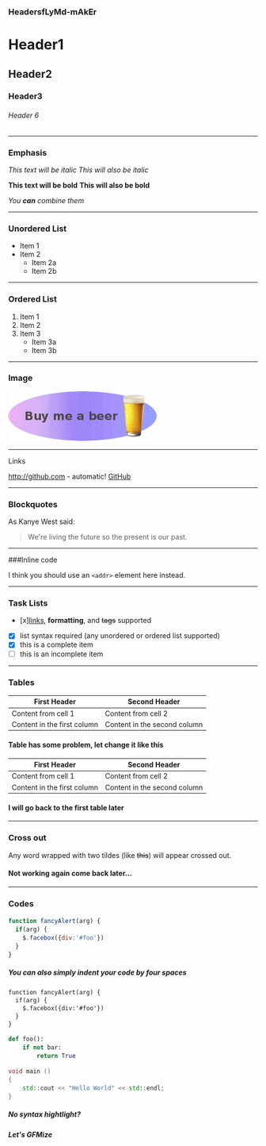 ### HeadersfLyMd-mAkEr

# Header1
## Header2
### Header3
###### Header 6


___

### Emphasis

*This text will be italic*
_This will also be italic_

**This text will be bold**
__This will also be bold__

_You **can** combine them_

___

### Unordered List

* Item 1
* Item 2
  * Item 2a
  * Item 2b

___


### Ordered List

1. Item 1
2. Item 2
3. Item 3
   * Item 3a
   * Item 3b

___

### Image

![Support](../image/buy_me_a_beer.png)

___

Links

http://github.com - automatic!
[GitHub](http://github.com)

___

### Blockquotes

As Kanye West said:

> We're living the future so
> the present is our past.

___

###Inline code

I think you should use an
`<addr>` element here instead.

___

### Task Lists

- [x][links](), **formatting**, and <del>tags</del> supported
- [x] list syntax required (any unordered or ordered list supported)
- [x] this is a complete item
- [ ] this is an incomplete item

___

### Tables

First Header | Second Header
------------ | -------------
Content from cell 1 | Content from cell 2
Content in the first column | Content in the second column



#### Table has some problem, let change it like this

|First Header | Second Header|
|------------ | -------------|
|Content from cell 1 | Content from cell 2|
|Content in the first column | Content in the second column|

#### I will go back to the first table later

___

### Cross out

Any word wrapped with two tildes (like ~~this~~) will appear crossed out.

#### Not working again come back later...

___

### Codes

``` javascript
function fancyAlert(arg) {
  if(arg) {
    $.facebox({div:'#foo'})
  }
}

```

##### You can also simply indent your code by four spaces

    function fancyAlert(arg) {
      if(arg) {
        $.facebox({div:'#foo'})
      }
    }

``` python
def foo():
    if not bar:
        return True
```

``` c++
void main ()
{
    std::cout << "Hello World" << std::endl;
}
```

##### No syntax hightlight?
##### Let's GFMize
